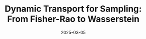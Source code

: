 ---
title: "Dynamic Transport for Sampling: From Fisher-Rao to Wasserstein"
collection: talks
type: "Conference Presentation"
permalink: /talks/2025-03-05-talk_CSE25
venue: "SIAM Conference on Computational Science and Engineering"
date: 2025-03-05
location: "Forth Worth, TX"
---